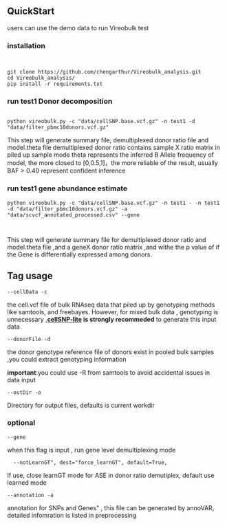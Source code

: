 ## QuickStart 
users can use the demo data to run Vireobulk test 
### installation 
```


git clone https://github.com/chengarthur/Vireobulk_analysis.git
cd Vireobulk_analysis/
pip install -r requirements.txt
```

### run test1 Donor decomposition
```

python vireobulk.py -c "data/cellSNP.base.vcf.gz" -n test1 -d "data/filter_pbmc10donors.vcf.gz"
````
This step will generate summary file, demultiplexed donor ratio file  and model.theta file
demultiplexed donor ratio contains sample X ratio matrix in piled up sample 
mode theta represents the inferred B Allele frequency of model, the more closed to [0,0.5,1]，the more reliable of the result, usually BAF > 0.40 represent confident inference 


### run test1 gene abundance estimate  
```
python vireobulk.py -c "data/cellSNP.base.vcf.gz" -n test1 - -n test1 -d "data/filter_pbmc10donors.vcf.gz" -a "data/scvcf_annotated_processed.csv" --gene



```
This step will generate summary file for demultiplexed donor ratio and model.theta file ,and a geneX donor ratio matrix ,and withe the p value of if the Gene is differentially expressed among donors.



## Tag usage
```
--cellData -c 
```
the cell.vcf file of bulk RNAseq data that piled up by genotyping methods like samtools, and freebayes. However, for mixed bulk data , genotyping is unnecessary ,**[cellSNP-lite](https://github.com/single-cell-genetics/cellsnp-lite) is strongly recommeded** to generate this input data

```
--donorFile -d
```
the donor genotype reference file of donors exist in pooled bulk samples ,you could extract genotyping information 

**important**:you could use -R from samtools to avoid accidental issues in data input

```
--outDir -o 
```
Directory for output files, defaults is current workdir

### **optional**

```
--gene
```
when this flag is input , run gene level demultiplexing mode
  
  
```
  --notLearnGT", dest="force_learnGT", default=True,
```
If use, close learnGT mode for ASE in donor ratio demutiplex, default use learned mode


```
--annotation -a
```
annotation for SNPs and Genes" , this file can be generated by annoVAR, detailed infomration is listed in preprocessing
